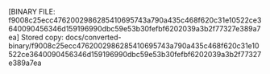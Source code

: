 [BINARY FILE: f9008c25ecc4762002986285410695743a790a435c468f620c31e10522ce3640090456346d159196990dbc59e53b30fefbf6202039a3b2f77327e389a7ea]
Stored copy: docs/converted-binary/f9008c25ecc4762002986285410695743a790a435c468f620c31e10522ce3640090456346d159196990dbc59e53b30fefbf6202039a3b2f77327e389a7ea
